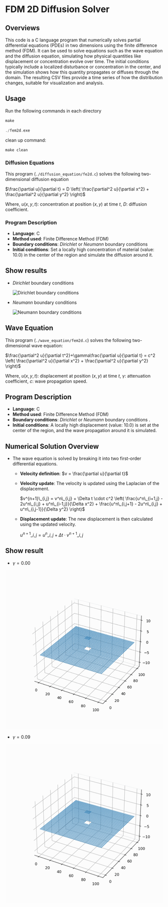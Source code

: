 # FDM 2D Diffusion Solver


## Overviews

This code is a C language program that numerically solves partial differential equations (PDEs) in two dimensions using the finite difference method (FDM). It can be used to solve equations such as the wave equation and the diffusion equation, simulating how physical quantities like displacement or concentration evolve over time. The initial conditions typically include a localized disturbance or concentration in the center, and the simulation shows how this quantity propagates or diffuses through the domain. The resulting CSV files provide a time series of how the distribution changes, suitable for visualization and analysis.

## Usage

Run the following commands in each directory

```C
make
```

```C
./fem2d.exe
```

clean up command:
```C
make clean
```


### Diffusion Equations

This program (`./diffusion_equation/fe2d.c`) solves the following two-dimensional diffusion equation

$\frac{\partial u}{\partial t} = D \left( \frac{\partial^2 u}{\partial x^2} + \frac{\partial^2 u}{\partial y^2} \right)$

Where, $u(x, y, t)$: concentration at position $(x, y)$ at time $t$, $D$: diffusion coefficient.

### Program Description

- **Language**: C
- **Method used**: Finite Difference Method (FDM)
- **Boundary conditions**: _Dirichlet_ or _Neumann_ boundary conditions
- **Initial conditions**: Set a locally high concentration of material (value: 10.0) in the center of the region and simulate the diffusion around it.

## Show results

- _Dirichlet_ boundary conditions

  ![Dirichlet boundary conditions](./diffusion_equation//dirichlet_boundary.gif)

- _Neumann_ boundary conditions

  ![Neumann boundary conditions](./diffusion_equation//neumann_boundary.gif)

## Wave Equation

This program (`./wave_equation/fem2d.c`) solves the following two-dimensional wave equation:

$\frac{\partial^2 u}{\partial t^2}+\gamma\frac{\partial u}{\partial t} = c^2 \left( \frac{\partial^2 u}{\partial x^2} + \frac{\partial^2 u}{\partial y^2} \right)$

Where, $u(x, y, t)$: displacement at position $(x, y)$ at time $t$, $\gamma$: attenuation coefficient, $c$: wave propagation speed.

## Program Description

- **Language**: C
- **Method used**: Finite Difference Method (FDM)
- **Boundary conditions**: _Dirichlet_ or _Neumann_ boundary conditions .
- **Initial conditions**: A locally high displacement (value: 10.0) is set at the center of the region, and the wave propagation around it is simulated.

## Numerical Solution Overview

- The wave equation is solved by breaking it into two first-order differential equations.

  - **Velocity definition**: $v = \frac{\partial u}{\partial t}$
  - **Velocity update**: The velocity is updated using the Laplacian of the displacement.

      $v^{n+1}\_{i,j} = v^n\_{i,j} + \Delta t \cdot c^2 \left( \frac{u^n\_{i+1,j} - 2u^n\_{i,j} + u^n\_{i-1,j}}{\Delta x^2} + \frac{u^n\_{i,j+1} - 2u^n\_{i,j} + u^n\_{i,j-1}}{\Delta y^2} \right)$

  - **Displacement update**: The new displacement is then calculated using the updated velocity.

      $u^{n+1}\_{i,j} = u^n\_{i,j} + \Delta t \cdot v^{n+1}\_{i,j}$

## Show result
- $\gamma = 0.00$

![wave equation result](./wave_equation/wave.gif)

- $\gamma = 0.09$

![wave equation result](./wave_equation/wave_attenuation.gif)

